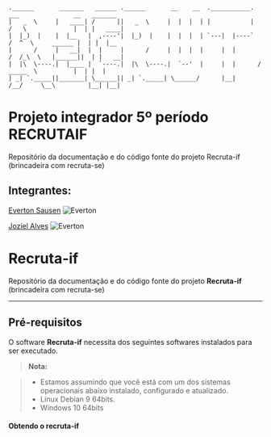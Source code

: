     .______       _______   ______ .______       __    __  .___________.     ___               __   _______ 
    |   _  \     |   ____| /      ||   _  \     |  |  |  | |           |    /   \             |  | |   ____|
    |  |_)  |    |  |__   |  ,----'|  |_)  |    |  |  |  | `---|  |----`   /  ^  \     ______ |  | |  |__   
    |      /     |   __|  |  |     |      /     |  |  |  |     |  |       /  /_\  \   |______||  | |   __|  
    |  |\  \----.|  |____ |  `----.|  |\  \----.|  `--'  |     |  |      /  _____  \          |  | |  |     
    | _| `._____||_______| \______|| _| `._____| \______/      |__|     /__/     \__\         |__| |__|   


# Projeto integrador 5º período RECRUTAIF
 
Repositório da documentação e do código fonte do projeto Recruta-if (brincadeira com recruta-se)

## Integrantes:

[Everton Sausen](https://github.com/EvertonSausen) ![Everton](https://avatars2.githubusercontent.com/u/25968222?s=400&v=4)


[Joziel Alves](https://github.com/jozielalves) ![Everton](https://avatars2.githubusercontent.com/u/25968222?s=400&v=4)




Recruta-if
===================


Repositório da documentação e do código fonte do projeto **Recruta-if** (brincadeira com recruta-se)

----------
Pré-requisitos
-------------

O software **Recruta-if** necessita dos seguintes softwares instalados para ser executado.

> **Nota:**

> - Estamos assumindo que você está com um dos sistemas operacionais abaixo instalado, configurado e atualizado.
> - Linux Debian 9 64bits.
> - Windows 10 64bits
#### <i class="icon-file"></i> Obtendo o recruta-if

